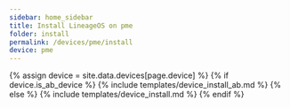```yaml
---
sidebar: home_sidebar
title: Install LineageOS on pme
folder: install
permalink: /devices/pme/install
device: pme
---
```

{% assign device = site.data.devices[page.device] %}
{% if device.is_ab_device %}
{% include templates/device_install_ab.md %}
{% else %}
{% include templates/device_install.md %}
{% endif %}
